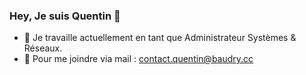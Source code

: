 ### Hey, Je suis Quentin 👋

- 🔭 Je travaille actuellement en tant que Administrateur Systèmes & Réseaux.
- 📨 Pour me joindre via mail : contact.quentin@baudry.cc

